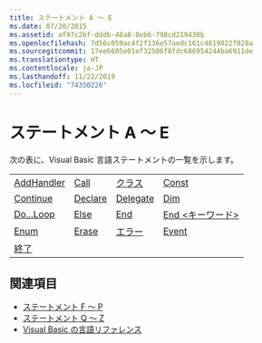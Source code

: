 ```yaml
---
title: ステートメント A ～ E
ms.date: 07/20/2015
ms.assetid: af97c2bf-dddb-48a8-8eb6-798cd219430b
ms.openlocfilehash: 7d56c059ac4f2f136e57aedc161c4819022f028a
ms.sourcegitcommit: 17ee6605e01ef32506f8fdc686954244ba6911de
ms.translationtype: HT
ms.contentlocale: ja-JP
ms.lasthandoff: 11/22/2019
ms.locfileid: "74350226"
---
```

# <a name="a-e-statements"></a>ステートメント A ～ E
次の表に、Visual Basic 言語ステートメントの一覧を示します。  
  
|||||  
|---|---|---|---|  
|[AddHandler](addhandler-statement.md)|[Call](call-statement.md)|[クラス](class-statement.md)|[Const](const-statement.md)|  
|[Continue](continue-statement.md)|[Declare](declare-statement.md)|[Delegate](delegate-statement.md)|[Dim](dim-statement.md)|  
|[Do...Loop](do-loop-statement.md)|[Else](else-statement.md)|[End](end-statement.md)|[End \<キーワード>](end-keyword-statement.md)|  
|[Enum](enum-statement.md)|[Erase](erase-statement.md)|[エラー](error-statement.md)|[Event](event-statement.md)|  
|[終了](exit-statement.md)||||  
  
## <a name="see-also"></a>関連項目

- [ステートメント F ～ P](f-p-statements.md)
- [ステートメント Q ～ Z](q-z-statements.md)
- [Visual Basic の言語リファレンス](../index.md)
